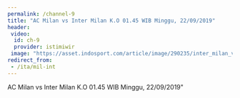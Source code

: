 ```yaml
---
permalink: /channel-9
title: "AC Milan vs Inter Milan K.O 01.45 WIB Minggu, 22/09/2019"
header:
 video:
  id: ch-9
  provider: istimiwir
 image: "https://asset.indosport.com/article/image/290235/inter_milan_vs_ac_milan1-169.jpg"
redirect_from:
 - /ita/mil-int
---
```


AC Milan vs Inter Milan K.O 01.45 WIB Minggu, 22/09/2019"
